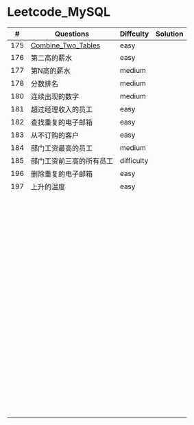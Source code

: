 # Leetcode_MySQL

|  #   | Questions                                                    | Diffculty  | Solution |
| :--: | ------------------------------------------------------------ | ---------- | -------- |
| 175  | [Combine_Two_Tables](https://github.com/shaoecho/Leetcode_MySQL) | easy       |          |
| 176  | 第二高的薪水                                                 | easy       |          |
| 177  | 第N高的薪水                                                  | medium     |          |
| 178  | 分数排名                                                     | medium     |          |
| 180  | 连续出现的数字                                               | medium     |          |
| 181  | 超过经理收入的员工                                           | easy       |          |
| 182  | 查找重复的电子邮箱                                           | easy       |          |
| 183  | 从不订购的客户                                               | easy       |          |
| 184  | 部门工资最高的员工                                           | medium     |          |
| 185  | 部门工资前三高的所有员工                                     | difficulty |          |
| 196  | 删除重复的电子邮箱                                           | easy       |          |
| 197  | 上升的温度                                                   | easy       |          |
|      |                                                              |            |          |
|      |                                                              |            |          |
|      |                                                              |            |          |
|      |                                                              |            |          |
|      |                                                              |            |          |
|      |                                                              |            |          |
|      |                                                              |            |          |
|      |                                                              |            |          |
|      |                                                              |            |          |
|      |                                                              |            |          |
|      |                                                              |            |          |
|      |                                                              |            |          |
|      |                                                              |            |          |
|      |                                                              |            |          |
|      |                                                              |            |          |
|      |                                                              |            |          |
|      |                                                              |            |          |
|      |                                                              |            |          |
|      |                                                              |            |          |
|      |                                                              |            |          |
|      |                                                              |            |          |
|      |                                                              |            |          |
|      |                                                              |            |          |
|      |                                                              |            |          |
|      |                                                              |            |          |
|      |                                                              |            |          |
|      |                                                              |            |          |
|      |                                                              |            |          |
|      |                                                              |            |          |
|      |                                                              |            |          |
|      |                                                              |            |          |
|      |                                                              |            |          |
|      |                                                              |            |          |
|      |                                                              |            |          |
|      |                                                              |            |          |
|      |                                                              |            |          |
|      |                                                              |            |          |
|      |                                                              |            |          |
|      |                                                              |            |          |
|      |                                                              |            |          |
|      |                                                              |            |          |
|      |                                                              |            |          |
|      |                                                              |            |          |
|      |                                                              |            |          |
|      |                                                              |            |          |
|      |                                                              |            |          |
|      |                                                              |            |          |
|      |                                                              |            |          |
|      |                                                              |            |          |
|      |                                                              |            |          |
|      |                                                              |            |          |
|      |                                                              |            |          |
|      |                                                              |            |          |
|      |                                                              |            |          |
|      |                                                              |            |          |
|      |                                                              |            |          |
|      |                                                              |            |          |
|      |                                                              |            |          |
|      |                                                              |            |          |
|      |                                                              |            |          |
|      |                                                              |            |          |
|      |                                                              |            |          |
|      |                                                              |            |          |
|      |                                                              |            |          |
|      |                                                              |            |          |
|      |                                                              |            |          |
|      |                                                              |            |          |
|      |                                                              |            |          |
|      |                                                              |            |          |
|      |                                                              |            |          |
|      |                                                              |            |          |
|      |                                                              |            |          |
|      |                                                              |            |          |
|      |                                                              |            |          |
|      |                                                              |            |          |
|      |                                                              |            |          |
|      |                                                              |            |          |
|      |                                                              |            |          |
|      |                                                              |            |          |
|      |                                                              |            |          |
|      |                                                              |            |          |
|      |                                                              |            |          |
|      |                                                              |            |          |
|      |                                                              |            |          |
|      |                                                              |            |          |
|      |                                                              |            |          |
|      |                                                              |            |          |

